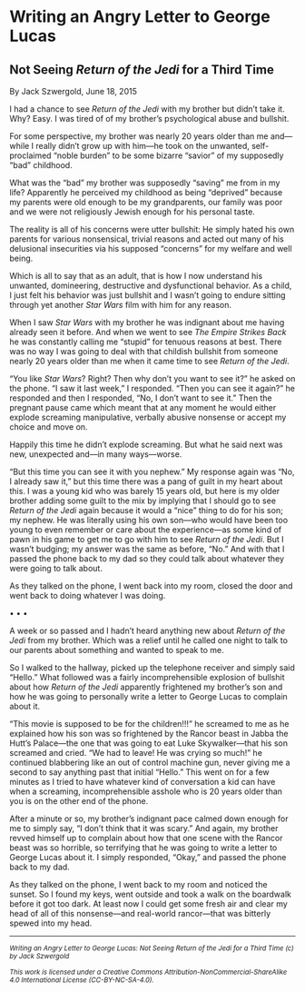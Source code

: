 # Writing an Angry Letter to George Lucas
## Not Seeing *Return of the Jedi* for a Third Time

By Jack Szwergold, June 18, 2015

I had a chance to see *Return of the Jedi* with my brother but didn’t take it. Why? Easy. I was tired of of my brother’s psychological abuse and bullshit.

For some perspective, my brother was nearly 20 years older than me and—while I really didn’t grow up with him—he took on the unwanted, self-proclaimed “noble burden” to be some bizarre “savior” of my supposedly “bad” childhood.

What was the “bad” my brother was supposedly “saving” me from in my life? Apparently he perceived my childhood as being “deprived” because my parents were old enough to be my grandparents, our family was poor and we were not religiously Jewish enough for his personal taste.

The reality is all of his concerns were utter bullshit: He simply hated his own parents for various nonsensical, trivial reasons and acted out many of his delusional insecurities via his supposed “concerns” for my welfare and well being.

Which is all to say that as an adult, that is how I now understand his unwanted, domineering, destructive and dysfunctional behavior. As a child, I just felt his behavior was just bullshit and I wasn’t going to endure sitting through yet another *Star Wars* film with him for any reason.

When I saw *Star Wars* with my brother he was indignant about me having already seen it before. And when we went to see *The Empire Strikes Back* he was constantly calling me “stupid” for tenuous reasons at best. There was no way I was going to deal with that childish bullshit from someone nearly 20 years older than me when it came time to see *Return of the Jedi*.

“You like *Star Wars*? Right? Then why don’t you want to see it?” he asked on the phone. “I saw it last week,” I responded. “Then you can see it again?” he responded and then I responded, “No, I don’t want to see it.” Then the pregnant pause came which meant that at any moment he would either explode screaming manipulative, verbally abusive nonsense or accept my choice and move on.

Happily this time he didn’t explode screaming. But what he said next was new, unexpected and—in many ways—worse.

“But this time you can see it with you nephew.” My response again was “No, I already saw it,” but this time there was a pang of guilt in my heart about this. I was a young kid who was barely 15 years old, but here is my older brother adding some guilt to the mix by implying that I should go to see *Return of the Jedi* again because it would a “nice” thing to do for his son; my nephew. He was literally using his own son—who would have been too young to even remember or care about the experience—as some kind of pawn in his game to get me to go with him to see *Return of the Jedi*. But I wasn’t budging; my answer was the same as before, “No.” And with that I passed the phone back to my dad so they could talk about whatever they were going to talk about.

As they talked on the phone, I went back into my room, closed the door and went back to doing whatever I was doing.

• • •

A week or so passed and I hadn’t heard anything new about *Return of the Jedi* from my brother. Which was a relief until he called one night to talk to our parents about something and wanted to speak to me.

So I walked to the hallway, picked up the telephone receiver and simply said “Hello.” What followed was a fairly incomprehensible explosion of bullshit about how *Return of the Jedi* apparently frightened my brother’s son and how he was going to personally write a letter to George Lucas to complain about it.

“This movie is supposed to be for the children!!!” he screamed to me as he explained how his son was so frightened by the Rancor beast in Jabba the Hutt’s Palace—the one that was going to eat Luke Skywalker—that his son screamed and cried. “We had to leave! He was crying so much!” he continued blabbering like an out of control machine gun, never giving me a second to say anything past that initial “Hello.” This went on for a few minutes as I tried to have whatever kind of conversation a kid can have when a screaming, incomprehensible asshole who is 20 years older than you is on the other end of the phone.

After a minute or so, my brother’s indignant pace calmed down enough for me to simply say, “I don’t think that it was scary.” And again, my brother revved himself up to complain about how that one scene with the Rancor beast was so horrible, so terrifying that he was going to write a letter to George Lucas about it. I simply responded, “Okay,” and passed the phone back to my dad.

As they talked on the phone, I went back to my room and noticed the sunset. So I found my keys, went outside and took a walk on the boardwalk before it got too dark. At least now I could get some fresh air and clear my head of all of this nonsense—and real-world rancor—that was bitterly spewed into my head.

***

<sup>*Writing an Angry Letter to George Lucas: Not Seeing Return of the Jedi for a Third Time (c) by Jack Szwergold*</sup>

<sup>*This work is licensed under a Creative Commons Attribution-NonCommercial-ShareAlike 4.0 International License (CC-BY-NC-SA-4.0).*</sup>